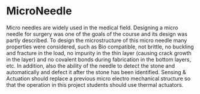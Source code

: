# MicroNeedle
Micro needles are widely used in the medical field. Designing a micro needle for surgery was one of the goals of the course and its design was partly described. To design the microstructure of this micro needle many properties were considered, such as Bio compatible, not brittle, no buckling and fracture in the load, no impurity in the thin layer (causing crack growth in the layer) and no covalent bonds during fabrication in the bottom layers, etc. In addition, also the ability of the needle to detect the stone and automatically and defect it after the stone has been identified. Sensing & Actuation should replace a previous micro electro mechanical structure so that the operation in this project students should use thermal actuators.
